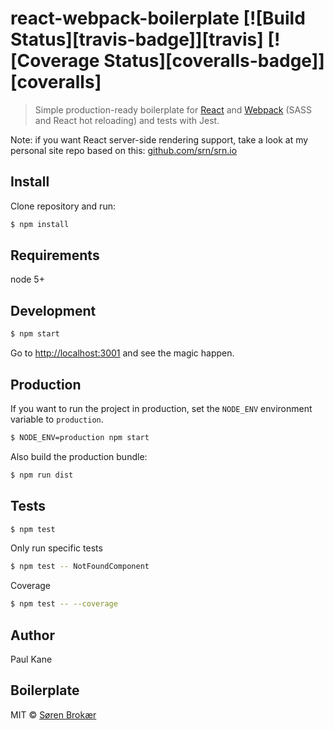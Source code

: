 # react-webpack-boilerplate [![Build Status][travis-badge]][travis] [![Coverage Status][coveralls-badge]][coveralls]
> Simple production-ready boilerplate for [React](http://facebook.github.io/react/) and [Webpack](http://webpack.github.io/) (SASS and React hot reloading) and tests with Jest.

Note: if you want React server-side rendering support, take a look at my personal site repo based on this: [github.com/srn/srn.io](https://github.com/srn/srn.io)

## Install

Clone repository and run:

```sh
$ npm install
```

## Requirements

node 5+

## Development

```sh
$ npm start
```

Go to [http://localhost:3001](http://localhost:3001) and see the magic happen.

## Production

If you want to run the project in production, set the `NODE_ENV` environment variable to `production`.

```sh
$ NODE_ENV=production npm start
```

Also build the production bundle:

```sh
$ npm run dist
```

## Tests

```sh
$ npm test
```

Only run specific tests

```sh
$ npm test -- NotFoundComponent
```

Coverage

```sh
$ npm test -- --coverage
```

## Author

Paul Kane

## Boilerplate

MIT © [Søren Brokær](http://srn.io)